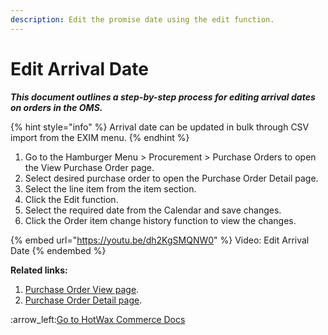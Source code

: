 ```yaml
---
description: Edit the promise date using the edit function.
---
```


# Edit Arrival Date

_**This document outlines a step-by-step process for editing arrival dates on orders in the OMS.**_

{% hint style="info" %}
Arrival date can be updated in bulk through CSV import from the EXIM menu.
{% endhint %}

1. Go to the Hamburger Menu > Procurement > Purchase Orders to open the View Purchase Order page.
2. Select desired purchase order to open the Purchase Order Detail page.
3. Select the line item from the item section.
4. Click the Edit function.
5. Select the required date from the Calendar and save changes.
6. Click the Order item change history function to view the changes.

{% embed url="https://youtu.be/dh2KgSMQNW0" %}
Video: Edit Arrival Date
{% endembed %}

**Related links:**&#x20;

1. &#x20;[Purchase Order View page](http://127.0.0.1:5000/s/oLmQzGATywYkwiU9sCat/procurement/purchase-order).
2. [Purchase Order Detail page](http://127.0.0.1:5000/s/oLmQzGATywYkwiU9sCat/procurement/purchase-order-view-page).



:arrow\_left:[Go to HotWax Commerce Docs](http://127.0.0.1:5000/o/l53nGvPQLhOHrKCP9HTG/s/TefRnbhmBjhScpq172vl/)
